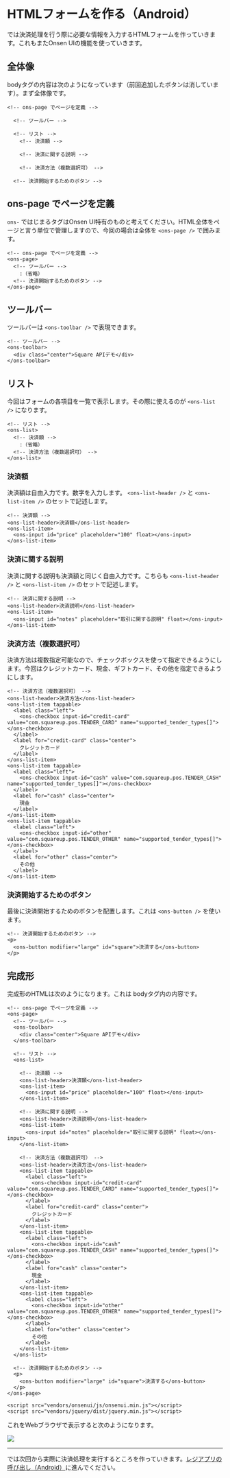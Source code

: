 # HTMLフォームを作る（Android）

では決済処理を行う際に必要な情報を入力するHTMLフォームを作っていきます。これもまたOnsen UIの機能を使っていきます。

## 全体像

bodyタグの内容は次のようになっています（前回追加したボタンは消しています）。まず全体像です。

```
<!-- ons-page でページを定義 -->

  <!-- ツールバー -->
  
  <!-- リスト -->
    <!-- 決済額 -->
    
    <!-- 決済に関する説明 -->
    
    <!-- 決済方法（複数選択可） -->
    
  <!-- 決済開始するためのボタン -->
```

## ons-page でページを定義

`ons-` ではじまるタグはOnsen UI特有のものと考えてください。HTML全体をページと言う単位で管理しますので、今回の場合は全体を `<ons-page />` で囲みます。

```
<!-- ons-page でページを定義 -->
<ons-page>
  <!-- ツールバー -->
    :（省略）
  <!-- 決済開始するためのボタン -->
</ons-page>
```

## ツールバー

ツールバーは `<ons-toolbar />` で表現できます。

```
<!-- ツールバー -->
<ons-toolbar>
  <div class="center">Square APIデモ</div>
</ons-toolbar>
```

## リスト

今回はフォームの各項目を一覧で表示します。その際に使えるのが `<ons-list />` になります。

```
<!-- リスト -->
<ons-list>
  <!-- 決済額 -->
    :（省略）
  <!-- 決済方法（複数選択可） -->
</ons-list>
```

### 決済額

決済額は自由入力です。数字を入力します。 `<ons-list-header />` と `<ons-list-item />` のセットで記述します。

```
<!-- 決済額 -->
<ons-list-header>決済額</ons-list-header>
<ons-list-item>
  <ons-input id="price" placeholder="100" float></ons-input>
</ons-list-item>
```

### 決済に関する説明

決済に関する説明も決済額と同じく自由入力です。こちらも `<ons-list-header />` と `<ons-list-item />` のセットで記述します。

```
<!-- 決済に関する説明 -->
<ons-list-header>決済説明</ons-list-header>
<ons-list-item>
  <ons-input id="notes" placeholder="取引に関する説明" float></ons-input>
</ons-list-item>
```

### 決済方法（複数選択可）

決済方法は複数指定可能なので、チェックボックスを使って指定できるようにします。今回はクレジットカード、現金、ギフトカード、その他を指定できるようにします。

```
<!-- 決済方法（複数選択可） -->
<ons-list-header>決済方法</ons-list-header>
<ons-list-item tappable>
  <label class="left">
    <ons-checkbox input-id="credit-card" value="com.squareup.pos.TENDER_CARD" name="supported_tender_types[]"></ons-checkbox>
  </label>
  <label for="credit-card" class="center">
    クレジットカード
  </label>
</ons-list-item>
<ons-list-item tappable>
  <label class="left">
    <ons-checkbox input-id="cash" value="com.squareup.pos.TENDER_CASH" name="supported_tender_types[]"></ons-checkbox>
  </label>
  <label for="cash" class="center">
    現金
  </label>
</ons-list-item>
<ons-list-item tappable>
  <label class="left">
    <ons-checkbox input-id="other" value="com.squareup.pos.TENDER_OTHER" name="supported_tender_types[]"></ons-checkbox>
  </label>
  <label for="other" class="center">
    その他
  </label>
</ons-list-item>
```

### 決済開始するためのボタン

最後に決済開始するためのボタンを配置します。これは `<ons-button />` を使います。

```
<!-- 決済開始するためのボタン -->
<p>
  <ons-button modifier="large" id="square">決済する</ons-button>
</p>
```

## 完成形

完成形のHTMLは次のようになります。これは bodyタグ内の内容です。

```
<!-- ons-page でページを定義 -->
<ons-page>
  <!-- ツールバー -->
  <ons-toolbar>
    <div class="center">Square APIデモ</div>
  </ons-toolbar>
  
  <!-- リスト -->
  <ons-list>
    
    <!-- 決済額 -->
    <ons-list-header>決済額</ons-list-header>
    <ons-list-item>
      <ons-input id="price" placeholder="100" float></ons-input>
    </ons-list-item>
    
    <!-- 決済に関する説明 -->
    <ons-list-header>決済説明</ons-list-header>
    <ons-list-item>
      <ons-input id="notes" placeholder="取引に関する説明" float></ons-input>
    </ons-list-item>
    
    <!-- 決済方法（複数選択可） -->
    <ons-list-header>決済方法</ons-list-header>
    <ons-list-item tappable>
      <label class="left">
        <ons-checkbox input-id="credit-card" value="com.squareup.pos.TENDER_CARD" name="supported_tender_types[]"></ons-checkbox>
      </label>
      <label for="credit-card" class="center">
        クレジットカード
      </label>
    </ons-list-item>
    <ons-list-item tappable>
      <label class="left">
        <ons-checkbox input-id="cash" value="com.squareup.pos.TENDER_CASH" name="supported_tender_types[]"></ons-checkbox>
      </label>
      <label for="cash" class="center">
        現金
      </label>
    </ons-list-item>
    <ons-list-item tappable>
      <label class="left">
        <ons-checkbox input-id="other" value="com.squareup.pos.TENDER_OTHER" name="supported_tender_types[]"></ons-checkbox>
      </label>
      <label for="other" class="center">
        その他
      </label>
    </ons-list-item>
  </ons-list>
  
  <!-- 決済開始するためのボタン -->
  <p>
    <ons-button modifier="large" id="square">決済する</ons-button>
  </p>
</ons-page>

<script src="vendors/onsenui/js/onsenui.min.js"></script>
<script src="vendors/jquery/dist/jquery.min.js"></script>
```

これをWebブラウザで表示すると次のようになります。

![](images/2-2-2-1.png)

----

では次回から実際に決済処理を実行するところを作っていきます。[レジアプリの呼び出し（Android）](./2-3-2.md)に進んでください。

